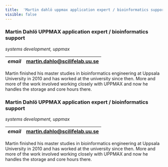 ```yaml
---
title:  'Martin dahlö uppmax application expert / bioinformatics support'
visible: false
---
```

    

###  Martin Dahlö UPPMAX application expert / bioinformatics support

_systems development, uppmax_

_email_|  martin.dahlo@scilifelab.uu.se  
---|---  
  


Martin finished his master studies in bioinformatics engineering at Uppsala University in 2010 and has worked at the university since then. More and more of the work involved working closely with UPPMAX and now he handles the storage and core hours there.

###  Martin Dahlö UPPMAX application expert / bioinformatics support

_systems development, uppmax_

_email_|  martin.dahlo@scilifelab.uu.se  
---|---  
  


Martin finished his master studies in bioinformatics engineering at Uppsala University in 2010 and has worked at the university since then. More and more of the work involved working closely with UPPMAX and now he handles the storage and core hours there.
